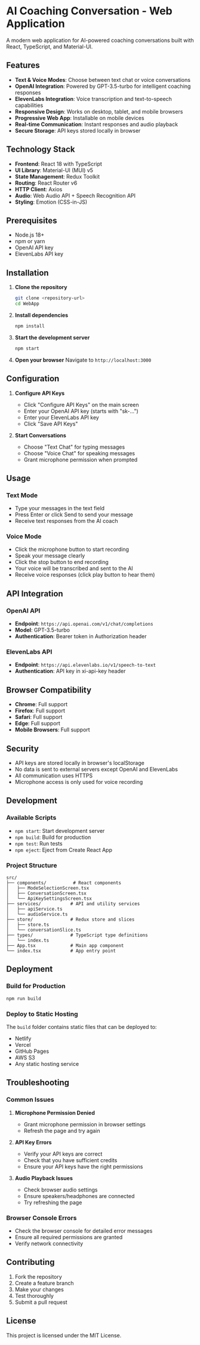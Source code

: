 # AI Coaching Conversation - Web Application

A modern web application for AI-powered coaching conversations built with React, TypeScript, and Material-UI.

## Features

- **Text & Voice Modes**: Choose between text chat or voice conversations
- **OpenAI Integration**: Powered by GPT-3.5-turbo for intelligent coaching responses
- **ElevenLabs Integration**: Voice transcription and text-to-speech capabilities
- **Responsive Design**: Works on desktop, tablet, and mobile browsers
- **Progressive Web App**: Installable on mobile devices
- **Real-time Communication**: Instant responses and audio playback
- **Secure Storage**: API keys stored locally in browser

## Technology Stack

- **Frontend**: React 18 with TypeScript
- **UI Library**: Material-UI (MUI) v5
- **State Management**: Redux Toolkit
- **Routing**: React Router v6
- **HTTP Client**: Axios
- **Audio**: Web Audio API + Speech Recognition API
- **Styling**: Emotion (CSS-in-JS)

## Prerequisites

- Node.js 18+ 
- npm or yarn
- OpenAI API key
- ElevenLabs API key

## Installation

1. **Clone the repository**
   ```bash
   git clone <repository-url>
   cd WebApp
   ```

2. **Install dependencies**
   ```bash
   npm install
   ```

3. **Start the development server**
   ```bash
   npm start
   ```

4. **Open your browser**
   Navigate to `http://localhost:3000`

## Configuration

1. **Configure API Keys**
   - Click "Configure API Keys" on the main screen
   - Enter your OpenAI API key (starts with "sk-...")
   - Enter your ElevenLabs API key
   - Click "Save API Keys"

2. **Start Conversations**
   - Choose "Text Chat" for typing messages
   - Choose "Voice Chat" for speaking messages
   - Grant microphone permission when prompted

## Usage

### Text Mode
- Type your messages in the text field
- Press Enter or click Send to send your message
- Receive text responses from the AI coach

### Voice Mode
- Click the microphone button to start recording
- Speak your message clearly
- Click the stop button to end recording
- Your voice will be transcribed and sent to the AI
- Receive voice responses (click play button to hear them)

## API Integration

### OpenAI API
- **Endpoint**: `https://api.openai.com/v1/chat/completions`
- **Model**: GPT-3.5-turbo
- **Authentication**: Bearer token in Authorization header

### ElevenLabs API
- **Endpoint**: `https://api.elevenlabs.io/v1/speech-to-text`
- **Authentication**: API key in xi-api-key header

## Browser Compatibility

- **Chrome**: Full support
- **Firefox**: Full support
- **Safari**: Full support
- **Edge**: Full support
- **Mobile Browsers**: Full support

## Security

- API keys are stored locally in browser's localStorage
- No data is sent to external servers except OpenAI and ElevenLabs
- All communication uses HTTPS
- Microphone access is only used for voice recording

## Development

### Available Scripts

- `npm start`: Start development server
- `npm build`: Build for production
- `npm test`: Run tests
- `npm eject`: Eject from Create React App

### Project Structure

```
src/
├── components/          # React components
│   ├── ModeSelectionScreen.tsx
│   ├── ConversationScreen.tsx
│   └── ApiKeySettingsScreen.tsx
├── services/           # API and utility services
│   ├── apiService.ts
│   └── audioService.ts
├── store/              # Redux store and slices
│   ├── store.ts
│   └── conversationSlice.ts
├── types/              # TypeScript type definitions
│   └── index.ts
├── App.tsx             # Main app component
└── index.tsx           # App entry point
```

## Deployment

### Build for Production
```bash
npm run build
```

### Deploy to Static Hosting
The `build` folder contains static files that can be deployed to:
- Netlify
- Vercel
- GitHub Pages
- AWS S3
- Any static hosting service

## Troubleshooting

### Common Issues

1. **Microphone Permission Denied**
   - Grant microphone permission in browser settings
   - Refresh the page and try again

2. **API Key Errors**
   - Verify your API keys are correct
   - Check that you have sufficient credits
   - Ensure your API keys have the right permissions

3. **Audio Playback Issues**
   - Check browser audio settings
   - Ensure speakers/headphones are connected
   - Try refreshing the page

### Browser Console Errors

- Check the browser console for detailed error messages
- Ensure all required permissions are granted
- Verify network connectivity

## Contributing

1. Fork the repository
2. Create a feature branch
3. Make your changes
4. Test thoroughly
5. Submit a pull request

## License

This project is licensed under the MIT License.
